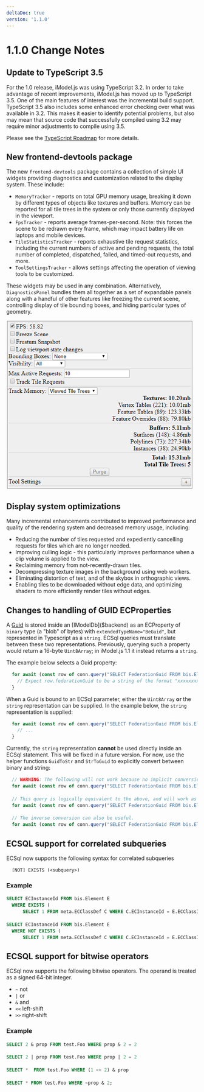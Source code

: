 ```yaml
---
deltaDoc: true
version: '1.1.0'
---
```

# 1.1.0 Change Notes

## Update to TypeScript 3.5

For the 1.0 release, iModel.js was using TypeScript 3.2. In order to take advantage of recent improvements, iModel.js has moved up to TypeScript 3.5. One of the main features of interest was the incremental build support. TypeScript 3.5 also includes some enhanced error checking over what was available in 3.2. This makes it easier to identify potential problems, but also may mean that source code that successfully compiled using 3.2 may require minor adjustments to compile using 3.5.

Please see the [TypeScript Roadmap](https://github.com/Microsoft/TypeScript/wiki/Roadmap) for more details.

## New frontend-devtools package

The new `frontend-devtools` package contains a collection of simple UI widgets providing diagnostics and customization related to the display system. These include:

  * `MemoryTracker` - reports on total GPU memory usage, breaking it down by different types of objects like textures and buffers. Memory can be reported for all tile trees in the system or only those currently displayed in the viewport.
  * `FpsTracker` - reports average frames-per-second. Note: this forces the scene to be redrawn every frame, which may impact battery life on laptops and mobile devices.
  * `TileStatisticsTracker` - reports exhaustive tile request statistics, including the current numbers of active and pending requests, the total number of completed, dispatched, failed, and timed-out requests, and more.
  * `ToolSettingsTracker` - allows settings affecting the operation of viewing tools to be customized.

These widgets may be used in any combination. Alternatively, `DiagnosticsPanel` bundles them all together as a set of expandable panels along with a handful of other features like freezing the current scene, controlling display of tile bounding boxes, and hiding particular types of geometry.

![Diagnostics Panel](./assets/diagnostics_panel.png)

## Display system optimizations

Many incremental enhancements contributed to improved performance and quality of the rendering system and decreased memory usage, including:

  * Reducing the number of tiles requested and expediently cancelling requests for tiles which are no longer needed.
  * Improving culling logic - this particularly improves performance when a clip volume is applied to the view.
  * Reclaiming memory from not-recently-drawn tiles.
  * Decompressing texture images in the background using web workers.
  * Eliminating distortion of text, and of the skybox in orthographic views.
  * Enabling tiles to be downloaded without edge data, and optimizing shaders to more efficiently render tiles without edges.


## Changes to handling of GUID ECProperties

A [Guid]($bentleyjs-core) is stored inside an [IModelDb]($backend) as an ECProperty of `binary` type (a "blob" of bytes) with `extendedTypeName="BeGuid"`, but represented in Typescript as a `string`. ECSql queries must translate between these two representations. Previously, querying such a property would return a 16-byte `Uint8Array`; in iModel.js 1.1 it instead returns a `string`.

The example below selects a Guid property:
```ts
  for await (const row of conn.query("SELECT FederationGuid FROM bis.Element WHERE FederationGuid IS NOT NULL")) {
    // Expect row.federationGuid to be a string of the format "xxxxxxxx-xxxx-xxxx-xxxx-xxxxxxxxxxxx"
  }
```

When a Guid is bound to an ECSql parameter, either the `Uint8Array` **or** the `string` representation can be supplied. In the example below, the `string` representation is supplied:
```ts
  for await (const row of conn.query("SELECT FederationGuid FROM bis.Element WHERE FederationGuid = ?", ["xxxxxxxx-xxxx-xxxx-xxxx-xxxxxxxxxxxx"])) {
    // ...
  }
```

Currently, the `string` representation **cannot** be used directly inside an ECSql statement. This will be fixed in a future version. For now, use the helper functions `GuidToStr` and `StrToGuid` to explicitly convert between binary and string:
```ts
  // WARNING: The following will not work because no implicit conversion between BINARY and STRING is performed.
  for await (const row of conn.query("SELECT FederationGuid FROM bis.Element WHERE FederationGuid = 'xxxxxxxx-xxxx-xxxx-xxxx-xxxxxxxxxxxx'")) { /* */ }

  // This query is logically equivalent to the above, and will work as expected because the string is explicitly converted to a blob.
  for await (const row of conn.query("SELECT FederationGuid FROM bis.Element WHERE FederationGuid = StrToGuid('xxxxxxxx-xxxx-xxxx-xxxx-xxxxxxxxxxxx')")) { /* */ }

  // The inverse conversion can also be useful.
  for await (const row of conn.query("SELECT FederationGuid FROM bis.Element WHERE GuidToStr(FederationGuid) = 'xxxxxxxx-xxxx-xxxx-xxxx-xxxxxxxxxxxx'")) { /* */ }
```

## ECSQL support for correlated subqueries

ECSql now supports the following syntax for correlated subqueries
```
  [NOT] EXISTS (<subquery>)
```
### Example
```sql
SELECT ECInstanceId FROM bis.Element E
  WHERE EXISTS (
      SELECT 1 FROM meta.ECClassDef C WHERE C.ECInstanceId = E.ECClassId AND C.Name='Pump')

SELECT ECInstanceId FROM bis.Element E
  WHERE NOT EXISTS (
      SELECT 1 FROM meta.ECClassDef C WHERE C.ECInstanceId = E.ECClassId AND C.Name='Pump')

```

## ECSQL support for bitwise operators

ECSql now supports the following bitwise operators. The operand is treated as a signed 64-bit integer.

  * `~` not
  * `|` or
  * `&` and
  * `<<` left-shift
  * `>>` right-shift

### Example
```sql
SELECT 2 & prop FROM test.Foo WHERE prop & 2 = 2

SELECT 2 | prop FROM test.Foo WHERE prop | 2 = 2

SELECT *  FROM test.Foo WHERE (1 << 2) & prop

SELECT * FROM test.Foo WHERE ~prop & 2;
```

